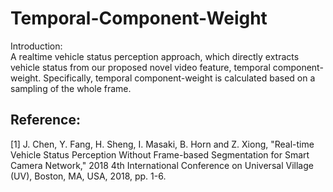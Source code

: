 # Temporal-Component-Weight
Introduction:  
A realtime vehicle status perception approach, which directly extracts vehicle status from our proposed novel video feature, temporal component-weight. Specifically, temporal component-weight is calculated based on a sampling of the whole frame.  

## Reference:
[1] J. Chen, Y. Fang, H. Sheng, I. Masaki, B. Horn and Z. Xiong, "Real-time Vehicle Status Perception Without Frame-based Segmentation for Smart Camera Network," 2018 4th International Conference on Universal Village (UV), Boston, MA, USA, 2018, pp. 1-6.

